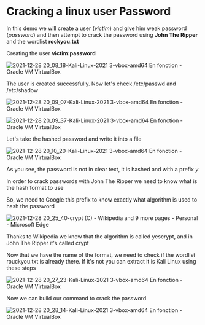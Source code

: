 # Cracking a linux user Password

In this demo we will create a user (*victim*) and give him weak password (*password*) and then attempt to crack the password using **John The Ripper** and the wordlist **rockyou.txt** 

Creating the user **victim:password**

![2021-12-28 20_08_18-Kali-Linux-2021 3-vbox-amd64  En fonction  - Oracle VM VirtualBox](https://user-images.githubusercontent.com/79013612/147600648-03279a86-43e5-4629-8bd9-64b6c075243d.png)

The user is created successfully. Now let's check /etc/passwd and /etc/shadow

![2021-12-28 20_09_07-Kali-Linux-2021 3-vbox-amd64  En fonction  - Oracle VM VirtualBox](https://user-images.githubusercontent.com/79013612/147600717-202023b2-61dd-48a9-98dd-2ce23ab9754c.png)

![2021-12-28 20_09_37-Kali-Linux-2021 3-vbox-amd64  En fonction  - Oracle VM VirtualBox](https://user-images.githubusercontent.com/79013612/147600730-abc2b889-6c8d-4454-bcc5-e232053b7591.png)

Let's take the hashed password and write it into a file

![2021-12-28 20_10_20-Kali-Linux-2021 3-vbox-amd64  En fonction  - Oracle VM VirtualBox](https://user-images.githubusercontent.com/79013612/147601115-2431c619-2e31-476b-b465-daa47e066db5.png)

As you see, the password is not in clear text, it is hashed and with a prefix $y$

In order to crack passwords with John The Ripper we need to know what is the hash format to use

So, we need to Google this prefix to know exactly what algorithm is used to hash the password

![2021-12-28 20_25_40-crypt (C) - Wikipedia and 9 more pages - Personal - Microsoft​ Edge](https://user-images.githubusercontent.com/79013612/147601137-b96fa18c-6313-434c-982e-7763446ca3d3.png)

Thanks to Wikipedia we know that the algorithm is called yescrypt, and in John The Ripper it's called crypt

Now that we have the name of the format, we need to check if the wordlist rouckyou.txt is already there. If it's not you can extract it is Kali Linux using these steps

![2021-12-28 20_27_23-Kali-Linux-2021 3-vbox-amd64  En fonction  - Oracle VM VirtualBox](https://user-images.githubusercontent.com/79013612/147601376-d23b77f7-75fa-4f61-9337-e5000ddac1c5.png)

Now we can build our command to crack the password

![2021-12-28 20_28_14-Kali-Linux-2021 3-vbox-amd64  En fonction  - Oracle VM VirtualBox](https://user-images.githubusercontent.com/79013612/147601392-d7b81589-a212-46db-9a44-a4bac566ae24.png)


